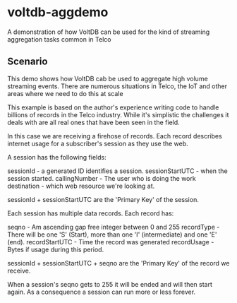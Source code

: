 # voltdb-aggdemo
A demonstration of how VoltDB can be used for the kind of streaming aggregation tasks common in Telco

## Scenario

This demo shows how VoltDB cab be used to aggregate high volume streaming events. There are numerous situations in Telco, the IoT and other areas where we need to do this at scale 

This example is based on the author's experience writing code to handle billions of records in the Telco industry. While it's simplistic the challenges it deals with are all real ones that have been seen in the field.

In this case we are receiving a firehose of records. Each record describes internet usage for a subscriber's session as they use the web.



A session has the following fields:

sessionId - a generated ID identifies a session.
sessionStartUTC - when the session started.
callingNumber - The user who is doing the work
destination - which web resource we're looking at.

sessionId + sessionStartUTC are the 'Primary Key' of the session. 

Each session has multiple data records. Each record has:

seqno -  Am ascending gap free  integer between 0 and 255 
recordType - There will be one 'S' (Start), more than one 'I' (intermediate) and one 'E' (end).
recordStartUTC - Time the record was generated
recordUsage - Bytes if usage during this period. 

sessionId + sessionStartUTC + seqno are the 'Primary Key' of the record we receive. 

When a session's seqno gets to 255 it will be ended and will then start again. As a consequence a session can run more or less forever.

